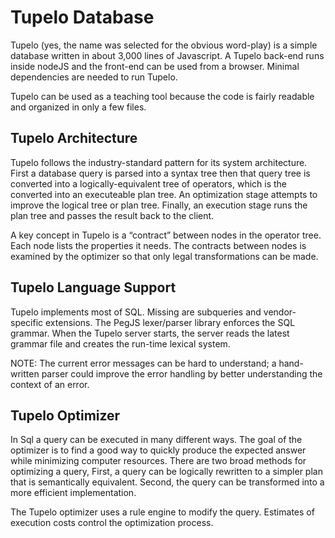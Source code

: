 # Tupelo Database

Tupelo (yes, the name was selected for the obvious word-play) is a simple database written in about 3,000 lines of Javascript. A Tupelo back-end runs inside nodeJS and the front-end can be used from a browser. Minimal dependencies are needed to run Tupelo.

Tupelo can be used as a teaching tool because the code is fairly readable and organized in only a few files.

##  Tupelo Architecture
Tupelo follows the industry-standard pattern for its system architecture. First a database query is parsed into a syntax tree then that query tree is converted into a logically-equivalent tree of operators, which is the converted into an executeable plan tree. An optimization stage attempts to improve the logical tree or plan tree. Finally, an execution stage runs the plan tree and passes the result back to the client.

A key concept in Tupelo is a “contract” between nodes in the operator tree. Each node lists the properties it needs. The contracts between nodes is examined by the optimizer so that only legal transformations can be made.

##  Tupelo Language Support
Tupelo implements most of SQL. Missing are subqueries and vendor-specific extensions.
The PegJS lexer/parser library enforces the SQL grammar. When the Tupelo server starts, the server reads the latest grammar file and creates the run-time lexical system.

NOTE: The current error messages can be hard to understand; a hand-written parser could improve the error handling by better understanding the context of an error.

##  Tupelo Optimizer
In Sql a query can be executed in many different ways. The goal of the optimizer is to find a good way to quickly produce the expected answer while minimizing computer resources. There are two broad methods for optimizing a query, First, a query can be logically rewritten to a simpler plan that is semantically equivalent. Second, the query can be transformed into a more efficient implementation.

The Tupelo optimizer uses a rule engine to modify the query. Estimates of execution costs control the optimization process. 
